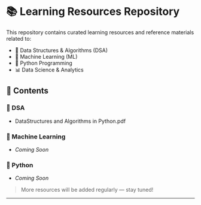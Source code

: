 # 📚 Learning Resources Repository

This repository contains curated learning resources and reference materials related to:

- 🔢 Data Structures & Algorithms (DSA)
- 🧠 Machine Learning (ML)
- 🐍 Python Programming
- 📊 Data Science & Analytics
  
## 🔖 Contents

### 📘 DSA
- DataStructures and Algorithms in Python.pdf

### 🤖 Machine Learning
- _Coming Soon_

### 🐍 Python
- _Coming Soon_

> More resources will be added regularly — stay tuned!

---
